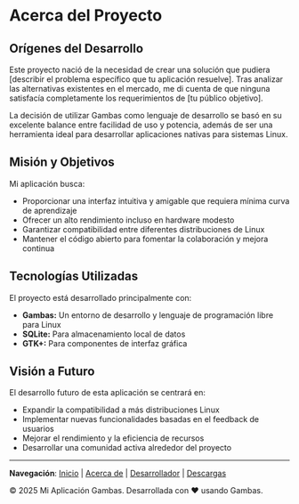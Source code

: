 # Acerca del Proyecto

## Orígenes del Desarrollo

Este proyecto nació de la necesidad de crear una solución que pudiera [describir el problema específico que tu aplicación resuelve]. Tras analizar las alternativas existentes en el mercado, me di cuenta de que ninguna satisfacía completamente los requerimientos de [tu público objetivo].

La decisión de utilizar Gambas como lenguaje de desarrollo se basó en su excelente balance entre facilidad de uso y potencia, además de ser una herramienta ideal para desarrollar aplicaciones nativas para sistemas Linux.

## Misión y Objetivos

Mi aplicación busca:

- Proporcionar una interfaz intuitiva y amigable que requiera mínima curva de aprendizaje
- Ofrecer un alto rendimiento incluso en hardware modesto
- Garantizar compatibilidad entre diferentes distribuciones de Linux
- Mantener el código abierto para fomentar la colaboración y mejora continua

## Tecnologías Utilizadas

El proyecto está desarrollado principalmente con:

- **Gambas:** Un entorno de desarrollo y lenguaje de programación libre para Linux
- **SQLite:** Para almacenamiento local de datos
- **GTK+:** Para componentes de interfaz gráfica

## Visión a Futuro

El desarrollo futuro de esta aplicación se centrará en:

- Expandir la compatibilidad a más distribuciones Linux
- Implementar nuevas funcionalidades basadas en el feedback de usuarios
- Mejorar el rendimiento y la eficiencia de recursos
- Desarrollar una comunidad activa alrededor del proyecto

---

**Navegación**: [Inicio](index.md) | [Acerca de](about.md) | [Desarrollador](cv.md) | [Descargas](downloads.md)

&copy; 2025 Mi Aplicación Gambas. Desarrollada con ❤️ usando Gambas.